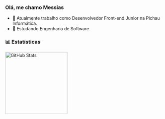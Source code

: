 ### Olá, me chamo Messias 

- 🔭 Atualmente trabalho como Desenvolvedor Front-end Junior na Pichau Informática.
- 🌱 Estudando Engenharia de Software

### 📊 Estatísticas

<p>
  <img 
    align="left" 
    alt="GitHub Stats" 
    height="200" 
    style="padding-right: 10px;" 
    src="https://github-readme-stats.vercel.app/api?username=messiaspichaujr&show_icons=true&theme=apprentice&include_all_commits=true&locale=pt-br" 
  />
</p>





